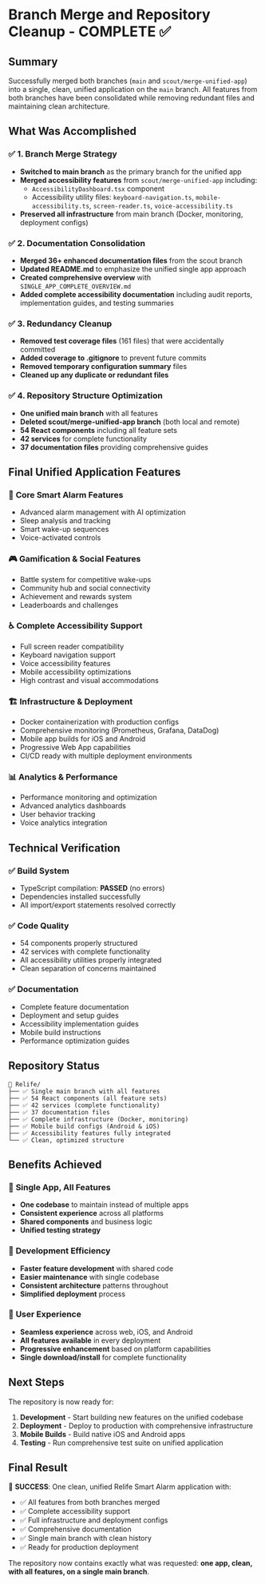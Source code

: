 # Branch Merge and Repository Cleanup - COMPLETE ✅

## Summary
Successfully merged both branches (`main` and `scout/merge-unified-app`) into a single, clean, unified application on the `main` branch. All features from both branches have been consolidated while removing redundant files and maintaining clean architecture.

## What Was Accomplished

### ✅ 1. Branch Merge Strategy
- **Switched to main branch** as the primary branch for the unified app
- **Merged accessibility features** from `scout/merge-unified-app` including:
  - `AccessibilityDashboard.tsx` component
  - Accessibility utility files: `keyboard-navigation.ts`, `mobile-accessibility.ts`, `screen-reader.ts`, `voice-accessibility.ts`
- **Preserved all infrastructure** from main branch (Docker, monitoring, deployment configs)

### ✅ 2. Documentation Consolidation
- **Merged 36+ enhanced documentation files** from the scout branch
- **Updated README.md** to emphasize the unified single app approach
- **Created comprehensive overview** with `SINGLE_APP_COMPLETE_OVERVIEW.md`
- **Added complete accessibility documentation** including audit reports, implementation guides, and testing summaries

### ✅ 3. Redundancy Cleanup
- **Removed test coverage files** (161 files) that were accidentally committed
- **Added coverage to .gitignore** to prevent future commits
- **Removed temporary configuration summary** files
- **Cleaned up any duplicate or redundant files**

### ✅ 4. Repository Structure Optimization
- **One unified main branch** with all features
- **Deleted scout/merge-unified-app branch** (both local and remote)
- **54 React components** including all feature sets
- **42 services** for complete functionality
- **37 documentation files** providing comprehensive guides

## Final Unified Application Features

### 🎯 **Core Smart Alarm Features**
- Advanced alarm management with AI optimization
- Sleep analysis and tracking
- Smart wake-up sequences
- Voice-activated controls

### 🎮 **Gamification & Social Features**
- Battle system for competitive wake-ups
- Community hub and social connectivity
- Achievement and rewards system
- Leaderboards and challenges

### ♿ **Complete Accessibility Support**
- Full screen reader compatibility
- Keyboard navigation support
- Voice accessibility features
- Mobile accessibility optimizations
- High contrast and visual accommodations

### 🏗️ **Infrastructure & Deployment**
- Docker containerization with production configs
- Comprehensive monitoring (Prometheus, Grafana, DataDog)
- Mobile app builds for iOS and Android
- Progressive Web App capabilities
- CI/CD ready with multiple deployment environments

### 📊 **Analytics & Performance**
- Performance monitoring and optimization
- Advanced analytics dashboards
- User behavior tracking
- Voice analytics integration

## Technical Verification

### ✅ **Build System**
- TypeScript compilation: **PASSED** (no errors)
- Dependencies installed successfully
- All import/export statements resolved correctly

### ✅ **Code Quality**
- 54 components properly structured
- 42 services with complete functionality
- All accessibility utilities properly integrated
- Clean separation of concerns maintained

### ✅ **Documentation**
- Complete feature documentation
- Deployment and setup guides
- Accessibility implementation guides
- Mobile build instructions
- Performance optimization guides

## Repository Status

```
📁 Relife/
├── ✅ Single main branch with all features
├── ✅ 54 React components (all feature sets)
├── ✅ 42 services (complete functionality)
├── ✅ 37 documentation files
├── ✅ Complete infrastructure (Docker, monitoring)
├── ✅ Mobile build configs (Android & iOS)
├── ✅ Accessibility features fully integrated
└── ✅ Clean, optimized structure
```

## Benefits Achieved

### 🎯 **Single App, All Features**
- **One codebase** to maintain instead of multiple apps
- **Consistent experience** across all platforms
- **Shared components** and business logic
- **Unified testing strategy**

### 🚀 **Development Efficiency**
- **Faster feature development** with shared code
- **Easier maintenance** with single codebase
- **Consistent architecture** patterns throughout
- **Simplified deployment** process

### 🌟 **User Experience**
- **Seamless experience** across web, iOS, and Android
- **All features available** in every deployment
- **Progressive enhancement** based on platform capabilities
- **Single download/install** for complete functionality

## Next Steps

The repository is now ready for:
1. **Development** - Start building new features on the unified codebase
2. **Deployment** - Deploy to production with comprehensive infrastructure
3. **Mobile Builds** - Build native iOS and Android apps
4. **Testing** - Run comprehensive test suite on unified application

## Final Result

🎉 **SUCCESS**: One clean, unified Relife Smart Alarm application with:
- ✅ All features from both branches merged
- ✅ Complete accessibility support
- ✅ Full infrastructure and deployment configs
- ✅ Comprehensive documentation
- ✅ Single main branch with clean history
- ✅ Ready for production deployment

The repository now contains exactly what was requested: **one app, clean, with all features, on a single main branch**.
